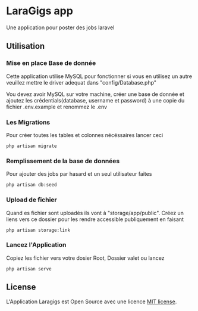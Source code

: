 # LaraGigs app

Une application pour poster des jobs laravel

## Utilisation

### Mise en place Base de donnée
Cette application utilise MySQL pour fonctionner si vous en utilisez un autre veuillez mettre le driver adequat dans "config/Database.php"

Vou devez avoir MySQL sur votre machine, créer une base de donnée et ajoutez les crédentials(database, username et password) à une copie du fichier .env.example et renommez le .env

### Les Migrations
Pour créer toutes les tables et colonnes nécéssaires lancer ceci 
```
php artisan migrate
```

### Remplissement de la base de données
Pour ajouter des jobs par hasard et un seul utilisateur faites
```
php artisan db:seed
```

### Upload de fichier
Quand es fichier sont uploadés ils vont à "storage/app/public". Créez un liens vers ce dossier pour les rendre accessible publiquement en faisant
```
php artisan storage:link
```

### Lancez l'Application
Copiez les fichier vers votre dosier Root, Dossier valet ou lancez
```
php artisan serve
```

## License

L'Application Laragigs est Open Source avec une licence [MIT license](https://opensource.org/licenses/MIT).
